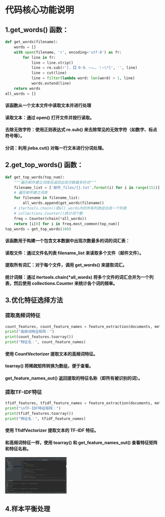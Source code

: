 # 代码核心功能说明
## 1.get_words() 函数：

```python
def get_words(filename):
    words = []
    with open(filename, 'r', encoding='utf-8') as fr:
        for line in fr:
            line = line.strip()
            line = re.sub(r'[.【】0-9、——。，！~\*]', '', line)
            line = cut(line)
            line = filter(lambda word: len(word) > 1, line)
            words.extend(line)
    return words
all_words = []
```
#### 该函数从一个文本文件中读取文本并进行处理
#### 读取文本：通过 open() 打开文件并按行读取。
#### 去除无效字符：使用正则表达式 re.sub() 来去除常见的无效字符（如数字、标点符号等）。
#### 分词：利用 jieba.cut() 对每一行文本进行分词处理。

## 2.get_top_words() 函数：

```python
def get_top_words(top_num):
    """遍历邮件建立词库后返回出现次数最多的词"""
    filename_list = ['邮件_files/{}.txt'.format(i) for i in range(151)]
    # 遍历邮件建立词库
    for filename in filename_list:
        all_words.append(get_words(filename))
    # itertools.chain()把all_words内的所有列表组合成一个列表
    # collections.Counter()统计词个数
    freq = Counter(chain(*all_words))
    return [i[0] for i in freq.most_common(top_num)]
top_words = get_top_words(100)
```
#### 该函数用于构建一个包含文本数据中出现次数最多的词的词汇表：
#### 读取文件：通过文件名列表 filename_list 来读取多个文件（邮件文件）。
#### 提取所有词汇：对于每个文件，调用 get_words() 来提取词汇。
#### 统计词频：通过 itertools.chain(*all_words) 将多个文件的词汇合并为一个列表，然后使用 collections.Counter 来统计各个词的频率。

## 3.优化特征选择方法
### 提取高频词特征
```python
count_features, count_feature_names = feature_extraction(documents, method='count')
print("高频词特征矩阵：")
print(count_features.toarray())
print("特征名：", count_feature_names)
```
#### 使用 CountVectorizer 提取文本的高频词特征。
#### toarray() 将稀疏矩阵转换为数组，便于查看。
#### get_feature_names_out() 返回提取的特征名称（即所有被识别的词）。

### 提取TF-IDF特征
```python
tfidf_features, tfidf_feature_names = feature_extraction(documents, method='tfidf')
print("\nTF-IDF特征矩阵：")
print(tfidf_features.toarray())
print("特征名：", tfidf_feature_names)
```
#### 使用 TfidfVectorizer 提取文本的 TF-IDF 特征。
#### 和高频词特征一样，使用 toarray() 和 get_feature_names_out() 查看特征矩阵和特征名称。
<img src="https://github.com/LZY6888/LZY1/blob/main/image/%E5%B1%8F%E5%B9%95%E6%88%AA%E5%9B%BE%202025-04-08%20181002.png" width="200" alt="代码截图">

## 4.样本平衡处理

